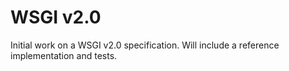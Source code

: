 WSGI v2.0
=========

Initial work on a WSGI v2.0 specification. Will include a reference implementation and tests.
